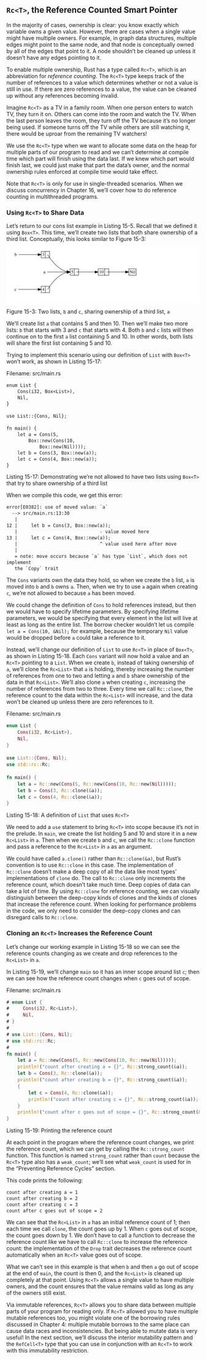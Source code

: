## `Rc<T>`, the Reference Counted Smart Pointer

In the majority of cases, ownership is clear: you know exactly which variable
owns a given value. However, there are cases when a single value might have
multiple owners. For example, in graph data structures, multiple edges might
point to the same node, and that node is conceptually owned by all of the edges
that point to it. A node shouldn’t be cleaned up unless it doesn’t have any
edges pointing to it.

To enable multiple ownership, Rust has a type called `Rc<T>`, which is an
abbreviation for *reference counting*. The `Rc<T>` type keeps track of the
number of references to a value which determines whether or not a value is
still in use. If there are zero references to a value, the value can be cleaned
up without any references becoming invalid.

Imagine `Rc<T>` as a TV in a family room. When one person enters to watch TV,
they turn it on. Others can come into the room and watch the TV. When the last
person leaves the room, they turn off the TV because it’s no longer being used.
If someone turns off the TV while others are still watching it, there would be
uproar from the remaining TV watchers!

We use the `Rc<T>` type when we want to allocate some data on the heap for
multiple parts of our program to read and we can’t determine at compile time
which part will finish using the data last. If we knew which part would finish
last, we could just make that part the data’s owner, and the normal ownership
rules enforced at compile time would take effect.

Note that `Rc<T>` is only for use in single-threaded scenarios. When we discuss
concurrency in Chapter 16, we’ll cover how to do reference counting in
multithreaded programs.

### Using `Rc<T>` to Share Data

Let’s return to our cons list example in Listing 15-5. Recall that we defined
it using `Box<T>`. This time, we’ll create two lists that both share ownership
of a third list. Conceptually, this looks similar to Figure 15-3:

<img alt="Two lists that share ownership of a third list" src="img/trpl15-03.svg" class="center" />

<span class="caption">Figure 15-3: Two lists, `b` and `c`, sharing ownership of
a third list, `a`</span>

We’ll create list `a` that contains 5 and then 10. Then we’ll make two more
lists: `b` that starts with 3 and `c` that starts with 4. Both `b` and `c`
lists will then continue on to the first `a` list containing 5 and 10. In other
words, both lists will share the first list containing 5 and 10.

Trying to implement this scenario using our definition of `List` with `Box<T>`
won’t work, as shown in Listing 15-17:

<span class="filename">Filename: src/main.rs</span>

```rust,ignore,does_not_compile
enum List {
    Cons(i32, Box<List>),
    Nil,
}

use List::{Cons, Nil};

fn main() {
    let a = Cons(5,
        Box::new(Cons(10,
            Box::new(Nil))));
    let b = Cons(3, Box::new(a));
    let c = Cons(4, Box::new(a));
}
```

<span class="caption">Listing 15-17: Demonstrating we’re not allowed to have
two lists using `Box<T>` that try to share ownership of a third list</span>

When we compile this code, we get this error:

```text
error[E0382]: use of moved value: `a`
  --> src/main.rs:13:30
   |
12 |     let b = Cons(3, Box::new(a));
   |                              - value moved here
13 |     let c = Cons(4, Box::new(a));
   |                              ^ value used here after move
   |
   = note: move occurs because `a` has type `List`, which does not implement
   the `Copy` trait
```

The `Cons` variants own the data they hold, so when we create the `b` list, `a`
is moved into `b` and `b` owns `a`. Then, when we try to use `a` again when
creating `c`, we’re not allowed to because `a` has been moved.

We could change the definition of `Cons` to hold references instead, but then
we would have to specify lifetime parameters. By specifying lifetime
parameters, we would be specifying that every element in the list will live at
least as long as the entire list. The borrow checker wouldn’t let us compile
`let a = Cons(10, &Nil);` for example, because the temporary `Nil` value would
be dropped before `a` could take a reference to it.

Instead, we’ll change our definition of `List` to use `Rc<T>` in place of
`Box<T>`, as shown in Listing 15-18. Each `Cons` variant will now hold a value
and an `Rc<T>` pointing to a `List`. When we create `b`, instead of taking
ownership of `a`, we’ll clone the `Rc<List>` that `a` is holding, thereby
increasing the number of references from one to two and letting `a` and `b`
share ownership of the data in that `Rc<List>`. We’ll also clone `a` when
creating `c`, increasing the number of references from two to three. Every time
we call `Rc::clone`, the reference count to the data within the `Rc<List>` will
increase, and the data won’t be cleaned up unless there are zero references to
it.

<span class="filename">Filename: src/main.rs</span>

```rust
enum List {
    Cons(i32, Rc<List>),
    Nil,
}

use List::{Cons, Nil};
use std::rc::Rc;

fn main() {
    let a = Rc::new(Cons(5, Rc::new(Cons(10, Rc::new(Nil)))));
    let b = Cons(3, Rc::clone(&a));
    let c = Cons(4, Rc::clone(&a));
}
```

<span class="caption">Listing 15-18: A definition of `List` that uses
`Rc<T>`</span>

We need to add a `use` statement to bring `Rc<T>` into scope because it’s not
in the prelude. In `main`, we create the list holding 5 and 10 and store it in
a new `Rc<List>` in `a`. Then when we create `b` and `c`, we call the
`Rc::clone` function and pass a reference to the `Rc<List>` in `a` as an
argument.

We could have called `a.clone()` rather than `Rc::clone(&a)`, but Rust’s
convention is to use `Rc::clone` in this case. The implementation of
`Rc::clone` doesn’t make a deep copy of all the data like most types’
implementations of `clone` do. The call to `Rc::clone` only increments the
reference count, which doesn’t take much time. Deep copies of data can take a
lot of time. By using `Rc::clone` for reference counting, we can visually
distinguish between the deep-copy kinds of clones and the kinds of clones that
increase the reference count. When looking for performance problems in the
code, we only need to consider the deep-copy clones and can disregard calls to
`Rc::clone`.

### Cloning an `Rc<T>` Increases the Reference Count

Let’s change our working example in Listing 15-18 so we can see the reference
counts changing as we create and drop references to the `Rc<List>` in `a`.

In Listing 15-19, we’ll change `main` so it has an inner scope around list `c`;
then we can see how the reference count changes when `c` goes out of scope.

<span class="filename">Filename: src/main.rs</span>

```rust
# enum List {
#     Cons(i32, Rc<List>),
#     Nil,
# }
#
# use List::{Cons, Nil};
# use std::rc::Rc;
#
fn main() {
    let a = Rc::new(Cons(5, Rc::new(Cons(10, Rc::new(Nil)))));
    println!("count after creating a = {}", Rc::strong_count(&a));
    let b = Cons(3, Rc::clone(&a));
    println!("count after creating b = {}", Rc::strong_count(&a));
    {
        let c = Cons(4, Rc::clone(&a));
        println!("count after creating c = {}", Rc::strong_count(&a));
    }
    println!("count after c goes out of scope = {}", Rc::strong_count(&a));
}
```

<span class="caption">Listing 15-19: Printing the reference count</span>

At each point in the program where the reference count changes, we print the
reference count, which we can get by calling the `Rc::strong_count` function.
This function is named `strong_count` rather than `count` because the `Rc<T>`
type also has a `weak_count`; we’ll see what `weak_count` is used for in the
“Preventing Reference Cycles” section.

This code prints the following:

```text
count after creating a = 1
count after creating b = 2
count after creating c = 3
count after c goes out of scope = 2
```

We can see that the `Rc<List>` in `a` has an initial reference count of 1; then
each time we call `clone`, the count goes up by 1. When `c` goes out of scope,
the count goes down by 1. We don’t have to call a function to decrease the
reference count like we have to call `Rc::clone` to increase the reference
count: the implementation of the `Drop` trait decreases the reference count
automatically when an `Rc<T>` value goes out of scope.

What we can’t see in this example is that when `b` and then `a` go out of scope
at the end of `main`, the count is then 0, and the `Rc<List>` is cleaned up
completely at that point. Using `Rc<T>` allows a single value to have
multiple owners, and the count ensures that the value remains valid as long as
any of the owners still exist.

Via immutable references, `Rc<T>` allows you to share data between multiple
parts of your program for reading only. If `Rc<T>` allowed you to have multiple
mutable references too, you might violate one of the borrowing rules discussed
in Chapter 4: multiple mutable borrows to the same place can cause data races
and inconsistencies. But being able to mutate data is very useful! In the next
section, we’ll discuss the interior mutability pattern and the `RefCell<T>`
type that you can use in conjunction with an `Rc<T>` to work with this
immutability restriction.

